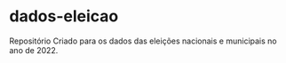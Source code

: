# dados-eleicao
Repositório Criado para os dados das eleições nacionais e municipais no ano de 2022.
